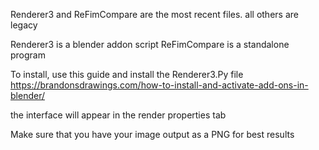 Renderer3 and ReFimCompare are the most recent files.
all others are legacy 

Renderer3 is a blender addon script
ReFimCompare is a standalone program


To install,
use this guide and install the Renderer3.Py file
https://brandonsdrawings.com/how-to-install-and-activate-add-ons-in-blender/

the interface will appear in the render properties tab

Make sure that you have your image output as a PNG for best results 
